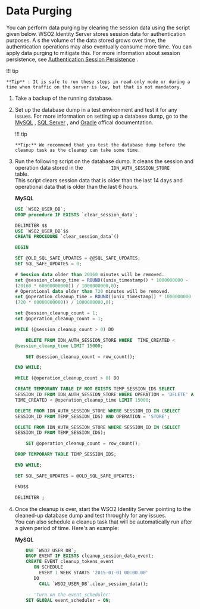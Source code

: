 # Data Purging

You can perform data purging by clearing the session data using the
script given below. WSO2 Identity Server stores session data for
authentication purposes. A s the volume of the data stored grows over
time, the authentication operations may also eventually consume more
time. You can apply data purging to mitigate this. For more information
about session persistence, see [Authentication Session
Persistence](_Authentication_Session_Persistence_) .

!!! tip
    
    **Tip** : It is safe to run these steps in read-only mode or during a
    time when traffic on the server is low, but that is not mandatory.
    

1.  Take a backup of the running database.
2.  Set up the database dump in a test environment and test it for any
    issues. For more information on setting up a database dump, go to
    the
    [MySQL](https://dev.mysql.com/doc/refman/5.7/en/mysqldump.html#mysqldump-syntax)
    , [SQL
    Server](https://docs.microsoft.com/en-us/sql/relational-databases/backup-restore/create-a-full-database-backup-sql-server)
    , and
    [Oracle](https://docs.oracle.com/cd/E11882_01/backup.112/e10642/rcmbckba.htm#BRADV8138)
    offical documentation.

    !!! tip
    
        **Tip:** We recommend that you test the database dump before the
        cleanup task as the cleanup can take some time.
    

3.  Run the following script on the database dump. It cleans the session
    and operation data stored in the
    `           IDN_AUTH_SESSION_STORE          ` table.  
    This script clears session data that is older than the last 14 days
    and operational data that is older than the last 6 hours.

    **MySQL**

    ``` sql
    USE `WSO2_USER_DB`;
    DROP procedure IF EXISTS `clear_session_data`;

    DELIMITER $$
    USE `WSO2_USER_DB`$$
    CREATE PROCEDURE `clear_session_data`()

    BEGIN

    SET @OLD_SQL_SAFE_UPDATES = @@SQL_SAFE_UPDATES;
    SET SQL_SAFE_UPDATES = 0;

    # Session data older than 20160 minutes will be removed.
    set @session_cleanp_time = ROUND((unix_timestamp() * 1000000000 -
    (20160 * 60000000000)) / 1000000000,0);
    # Operational data older than 720 minutes will be removed.
    set @operation_cleanup_time = ROUND((unix_timestamp() * 1000000000 -
    (720 * 60000000000)) / 1000000000,0);

    set @session_cleanup_count = 1;
    set @operation_cleanup_count = 1;

    WHILE (@session_cleanup_count > 0) DO

        DELETE FROM IDN_AUTH_SESSION_STORE WHERE  TIME_CREATED <
    @session_cleanp_time LIMIT 15000;

        SET @session_cleanup_count = row_count();

    END WHILE;

    WHILE (@operation_cleanup_count > 0) DO

    CREATE TEMPORARY TABLE IF NOT EXISTS TEMP_SESSION_IDS SELECT
    SESSION_ID FROM IDN_AUTH_SESSION_STORE WHERE OPERATION = 'DELETE' AND
    TIME_CREATED < @operation_cleanup_time LIMIT 15000;

    DELETE FROM IDN_AUTH_SESSION_STORE WHERE SESSION_ID IN (SELECT
    SESSION_ID FROM TEMP_SESSION_IDS) AND OPERATION = 'STORE';

    DELETE FROM IDN_AUTH_SESSION_STORE WHERE SESSION_ID IN (SELECT
    SESSION_ID FROM TEMP_SESSION_IDS);

        SET @operation_cleanup_count = row_count();

    DROP TEMPORARY TABLE TEMP_SESSION_IDS;

    END WHILE;

    SET SQL_SAFE_UPDATES = @OLD_SQL_SAFE_UPDATES;

    END$$

    DELIMITER ;
    ```

4.  Once the cleanup is over, start the WSO2 Identity Server pointing to
    the cleaned-up database dump and test throughly for any issues.  
    You can also schedule a cleanup task that will be automatically run
    after a given period of time. Here's an example:

    **MySQL**

    ``` sql
        USE `WSO2_USER_DB`;
        DROP EVENT IF EXISTS cleanup_session_data_event;
        CREATE EVENT cleanup_tokens_event
           ON SCHEDULE
             EVERY 1 WEEK STARTS '2015-01-01 00:00.00'
           DO
             CALL `WSO2_USER_DB`.clear_session_data();
    
        -- 'Turn on the event_scheduler'
        SET GLOBAL event_scheduler = ON;
    ```
